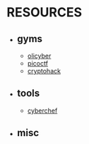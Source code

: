 # RESOURCES 

- ## gyms 
  - [olicyber](https://training.olicyber.it/)
  - [picoctf](https://www.picoctf.org/)
  - [cryptohack](https://cryptohack.org/)

- ## tools
  - [cyberchef](https://cyberchef.org/)
  
- ## misc 
  